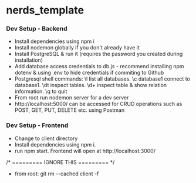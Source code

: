 # nerds_template

### Dev Setup - Backend
* Install dependencies using npm i
* Install nodemon globally if you don't already have it
* Install PostgreSQL & run it (requires the password you created during installation)
* Add database access credentials to db.js - recommend installing npm dotenv & using .env to hide credentials if commiting to Github
* Postgresql shell commands: \l list all databases. \c database1 connect to database1. \dt inspect tables. \d+ inspect table & show relation information. \q to quit
* From root run nodemon server for a dev server
* http://localhost:5000/ can be accessed for CRUD operations such as POST, GET, PUT, DELETE etc. using Postman

### Dev Setup - Frontend
* Change to client directory
* Install dependencies using npm i.
* run npm start. Frontend will open at http://localhost:3000/

/* ========= IGNORE THIS ========= */
* from root: git rm --cached client -f

